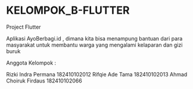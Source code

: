 # KELOMPOK_B-FLUTTER
Project Flutter

Aplikasi AyoBerbagi.id , dimana kita bisa menampung bantuan dari para masyarakat
untuk membantu warga yang mengalami kelaparan dan gizi buruk

Anggota Kelompok :

Rizki Indra Permana   182410102012
Rifqie Ade Tama       182410102013
Ahmad Choiruk Firdaus 182410102066
